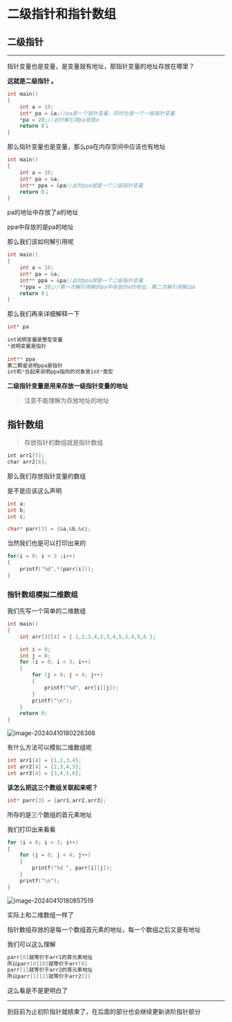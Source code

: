 # 二级指针和指针数组

## 二级指针

---

指针变量也是变量，是变量就有地址，那指针变量的地址存放在哪里？

 **这就是二级指针 。**

```c
int main()
{
    int a = 10;
    int* pa = &a;//pa是一个指针变量，同时也是一个一级指针变量
    *pa = 20;//此时解引用pa就是a
    return 0；
}
```

那么指针变量也是变量，那么pa在内存空间中应该也有地址

```c
int main()
{
    int a = 10;
    int* pa = &a;
    int** ppa = &pa//此时ppa就是一个二级指针变量
    return 0；
}
```

pa的地址中存放了a的地址

ppa中存放的是pa的地址

那么我们该如何解引用呢

```c
int main()
{
    int a = 10;
    int* pa = &a;
    int** ppa = &pa//此时ppa就是一个二级指针变量
    **ppa = 20;//第一次解引用解的pa中存放的a的地址，第二次解引用解出a
    return 0；
}
```

那么我们再来详细解释一下

```c
int* pa
    
int说明变量是整型变量 
*说明变量是指针
    
int** ppa
第二颗星说明ppa是指针
int和*合起来说明ppa指向的对象是int*类型
```



**二级指针变量是用来存放一级指针变量的地址**

>  注意不能理解为存放地址的地址



## 指针数组

>  存放指针的数组就是指针数组

```v
int arr1[5];
char arr2[6];
```

那么我们存放指针变量的数组

是不是应该这么声明

```c
int a;
int b;
int c;

char* parr[3] = {&a,&b,&c};
```

当然我们也是可以打印出来的

```c
for(i = 0; i < 3 ;i++)
{
    printf("%d",*(parr[i]));
}
```



### 指针数组模拟二维数组

我们先写一个简单的二维数组

```c
int main()
{
    int arr[3][4] = { 1,2,3,4,2,3,4,5,3,4,5,6 };

    int i = 0;
    int j = 0;
    for (i = 0; i < 3; i++)
    {
        for (j = 0; j < 4; j++)
        {
            printf("%d", arr[i][j]);
        }
        printf("\n");
    }
    return 0;
}
```

![image-20240410180226368](https://gitee.com/jason_pei/typora-bed/raw/master/image/202404101802425.png)

有什么方法可以模拟二维数组呢

```c
int arr1[4] = {1,2,3,4};
int arr2[4] = {2,3,4,5};
int arr3[4] = {3,4,5,6};
```

**该怎么把这三个数组关联起来呢？**

```c
int* parr[3] = {arr1,arr2,arr3};
```

所存的是三个数组的首元素地址

我们打印出来看看

```c
for (i = 0; i < 3; i++)
{
    for (j = 0; j < 4; j++)
    {
        printf("%d ", parr[i][j]);
    }
    printf("\n");
}
```

![image-20240410180857519](https://gitee.com/jason_pei/typora-bed/raw/master/image/202404101808568.png)

实际上和二维数组一样了

指针数组存放的是每一个数组首元素的地址，每一个数组之后又是有地址

我们可以这么理解

```c
parr[0]就等价于arr1的首元素地址
所以parr[0][0]就等价于arr[0]
parr[1]就等价于arr2的首元素地址
所以parr[1][2]就等价于arr2[2]   
```

这么看是不是更明白了





---

到目前为止初阶指针就结束了，在后面的部分也会继续更新进阶指针部分